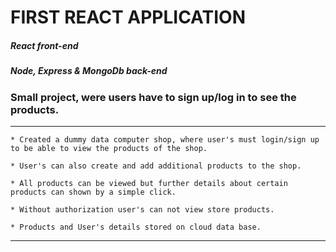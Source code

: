 # FIRST REACT APPLICATION

##### React front-end

##### Node, Express & MongoDb back-end

### Small project, were users have to sign up/log in to see the products.

---
    * Created a dummy data computer shop, where user's must login/sign up to be able to view the products of the shop.

    * User's can also create and add additional products to the shop.

    * All products can be viewed but further details about certain products can shown by a simple click.

    * Without authorization user's can not view store products.
    
    * Products and User's details stored on cloud data base.
---



